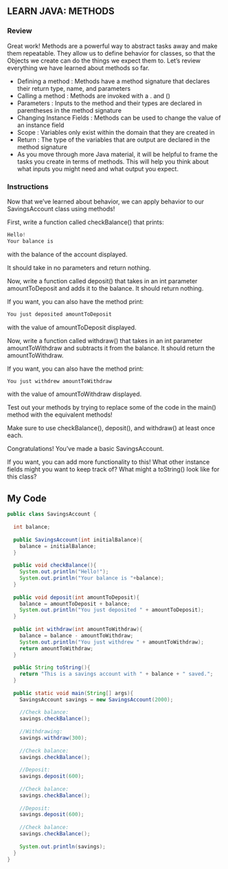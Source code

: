 ## LEARN JAVA: METHODS

### Review

Great work! Methods are a powerful way to abstract tasks away and make them repeatable. They allow us to define behavior for classes, so that the Objects we create can do the things we expect them to. Let’s review everything we have learned about methods so far.

* Defining a method : Methods have a method signature that declares their return type, name, and parameters
* Calling a method : Methods are invoked with a . and ()
* Parameters : Inputs to the method and their types are declared in parentheses in the method signature
* Changing Instance Fields : Methods can be used to change the value of an instance field
* Scope : Variables only exist within the domain that they are created in
* Return : The type of the variables that are output are declared in the method signature
* As you move through more Java material, it will be helpful to frame the tasks you create in terms of methods. This will help you think about what inputs you might need and what output you expect.

### Instructions

Now that we’ve learned about behavior, we can apply behavior to our SavingsAccount class using methods!

First, write a function called checkBalance() that prints:
```java
Hello!
Your balance is 
```
with the balance of the account displayed.

It should take in no parameters and return nothing.

Now, write a function called deposit() that takes in an int parameter amountToDeposit and adds it to the balance. It should return nothing.

If you want, you can also have the method print:
```java
You just deposited amountToDeposit
```
with the value of amountToDeposit displayed.

Now, write a function called withdraw() that takes in an int parameter amountToWithdraw and subtracts it from the balance. It should return the amountToWithdraw.

If you want, you can also have the method print:
```java
You just withdrew amountToWithdraw
```
with the value of amountToWithdraw displayed.

Test out your methods by trying to replace some of the code in the main() method with the equivalent methods!

Make sure to use checkBalance(), deposit(), and withdraw() at least once each.

Congratulations! You’ve made a basic SavingsAccount.

If you want, you can add more functionality to this! What other instance fields might you want to keep track of? What might a toString() look like for this class?

## My Code
```java
public class SavingsAccount {
  
  int balance;
  
  public SavingsAccount(int initialBalance){
    balance = initialBalance;
  }
  
  public void checkBalance(){
    System.out.println("Hello!");
    System.out.println("Your balance is "+balance);
  }
  
  public void deposit(int amountToDeposit){
    balance = amountToDeposit + balance;
    System.out.println("You just deposited " + amountToDeposit);
  }
  
  public int withdraw(int amountToWithdraw){
    balance = balance - amountToWithdraw;
    System.out.println("You just withdrew " + amountToWithdraw);
    return amountToWithdraw;
  }
  
  public String toString(){
    return "This is a savings account with " + balance + " saved.";
  }
  
  public static void main(String[] args){
    SavingsAccount savings = new SavingsAccount(2000);
    
    //Check balance:
    savings.checkBalance();
    
    //Withdrawing:
    savings.withdraw(300);
    
    //Check balance:
    savings.checkBalance();
    
    //Deposit:
    savings.deposit(600);
    
    //Check balance:
    savings.checkBalance();
    
    //Deposit:
    savings.deposit(600);
    
    //Check balance:
    savings.checkBalance();
    
    System.out.println(savings);
  }       
}

```
